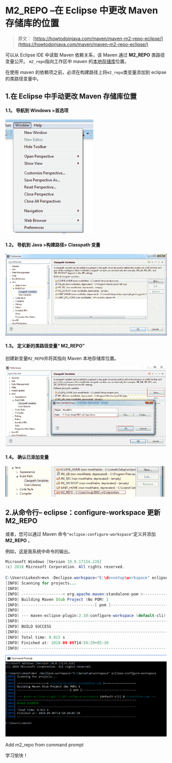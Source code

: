 # M2_REPO –在 Eclipse 中更改 Maven 存储库的位置

> 原文： [https://howtodoinjava.com/maven/maven-m2-repo-eclipse/](https://howtodoinjava.com/maven/maven-m2-repo-eclipse/)

可以从 Eclipse IDE 中读取 Maven 依赖关系，该 Maven 通过 **M2_REPO** 类路径变量公开。 `m2_repo`指向工作区中 maven 的[本地存储库](https://howtodoinjava.com/maven/change-local-repository-location/ "How to change maven local repository path in windows")位置。

在使用 maven 的依赖项之前，必须在构建路径上将`m2_repo`类变量添加到 eclipse 的类路径变量中。

## 1.在 Eclipse 中手动更改 Maven 存储库位置

#### 1.1。 导航到 Windows >首选项

[![eclipse-preferences](img/068438a95be8028b6a8b5f4abb70863e.png)](https://howtodoinjava.files.wordpress.com/2013/01/eclipse-preferences.png)

#### 1.2。 导航到 Java >构建路径> Classpath 变量

[![classpath_variables_for_projects](img/76d052a7b258869b690120c7a8a3461a.png)](https://howtodoinjava.files.wordpress.com/2013/01/classpath_variables_for_projects.png)

#### 1.3。 定义新的类路径变量“ M2_REPO”

创建新变量`M2_REPO`并将其指向 Maven 本地存储库位置。

[![add_maven_repository](img/f1707eb945ad773cda7b2a23e9dcb43e.png)](https://howtodoinjava.files.wordpress.com/2013/01/add_maven_repository.png)

#### 1.4。 确认已添加变量

[![m2_repo_variable_added](img/09dd6c6a4148df8ff6c487ede82cee91.png)](https://howtodoinjava.files.wordpress.com/2013/01/m2_repo_variable_added.png)

## 2.从命令行– eclipse：configure-workspace 更新 M2_REPO

或者，您可以通过 Maven 命令`"eclipse:configure-workspace"`定义并添加 **M2_REPO** 。

例如，这是我系统中命令的输出。

```java
Microsoft Windows [Version 10.0.17134.228]
(c) 2018 Microsoft Corporation. All rights reserved.

C:\Users\Lokesh>mvn -Declipse.workspace="E:\devsetup\workspace" eclipse:configure-workspace
[INFO] Scanning for projects...
[INFO]
[INFO] ------------------< org.apache.maven:standalone-pom >-------------------
[INFO] Building Maven Stub Project (No POM) 1
[INFO] --------------------------------[ pom ]---------------------------------
[INFO]
[INFO] --- maven-eclipse-plugin:2.10:configure-workspace (default-cli) @ standalone-pom ---
[INFO] ------------------------------------------------------------------------
[INFO] BUILD SUCCESS
[INFO] ------------------------------------------------------------------------
[INFO] Total time: 0.815 s
[INFO] Finished at: 2018-09-09T14:50:20+05:30
[INFO] ------------------------------------------------------------------------

```

![Add m2_repo from command prompt](img/9ee5f908e990432e2b0e841941f7dfb9.png)

Add m2_repo from command prompt



学习愉快！